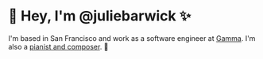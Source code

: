 # 👋 Hey, I'm @juliebarwick ✨

I'm based in San Francisco and work as a software engineer at [Gamma](https://gamma.app). I'm also a [pianist and composer](https://juliebarwick.com). 🎵
<!---
juliebarwick/juliebarwick is a ✨ special ✨ repository because its `README.md` (this file) appears on your GitHub profile.
You can click the Preview link to take a look at your changes.
--->
